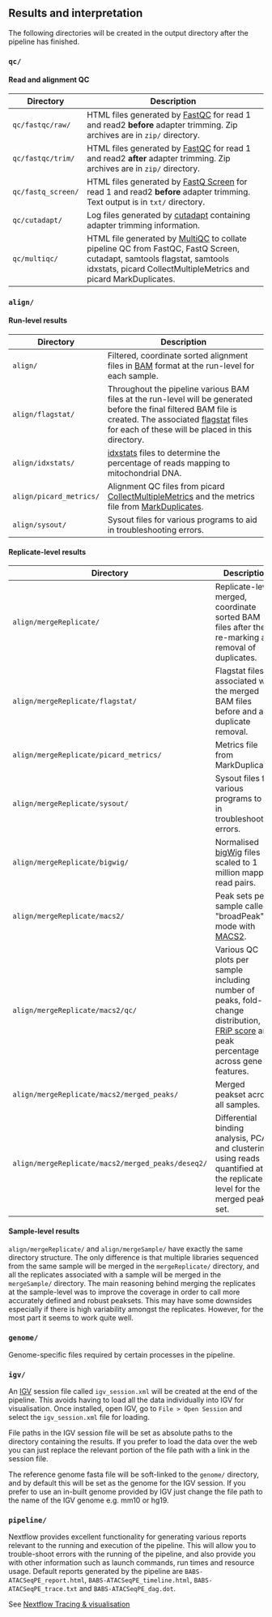 
## Results and interpretation

The following directories will be created in the output directory after the pipeline has finished.

### `qc/`

#### Read and alignment QC

| Directory          | Description                                                                                                                                                                                                       |
|--------------------|-------------------------------------------------------------------------------------------------------------------------------------------------------------------------------------------------------------------|
| `qc/fastqc/raw/`   | HTML files generated by [FastQC](https://www.bioinformatics.babraham.ac.uk/projects/fastqc/) for read 1 and read2 **before** adapter trimming. Zip archives are in `zip/` directory.                              |
| `qc/fastqc/trim/`  | HTML files generated by [FastQC](https://www.bioinformatics.babraham.ac.uk/projects/fastqc/) for read 1 and read2 **after** adapter trimming. Zip archives are in `zip/` directory.                               |
| `qc/fastq_screen/` | HTML files generated by [FastQ Screen](https://www.bioinformatics.babraham.ac.uk/projects/fastq_screen/) for read 1 and read2 **before** adapter trimming. Text output is in `txt/` directory.                    |
| `qc/cutadapt/`     | Log files generated by [cutadapt](http://cutadapt.readthedocs.io/en/stable/installation.html) containing adapter trimming information.                                                                            |
| `qc/multiqc/`      | HTML file generated by [MultiQC](http://multiqc.info/) to collate pipeline QC from FastQC, FastQ Screen, cutadapt, samtools flagstat, samtools idxstats, picard CollectMultipleMetrics and picard MarkDuplicates. |

### `align/`

#### Run-level results

| Directory               | Description                                                                                                                                                                                                                                              |
|-------------------------|----------------------------------------------------------------------------------------------------------------------------------------------------------------------------------------------------------------------------------------------------------|
| `align/`                | Filtered, coordinate sorted alignment files in [BAM](https://samtools.github.io/hts-specs/SAMv1.pdf) format at the run-level for each sample.                                                                                                            |
| `align/flagstat/`       | Throughout the pipeline various BAM files at the run-level will be generated before the final filtered BAM file is created. The associated [flagstat](http://www.htslib.org/doc/samtools.html) files for each of these will be placed in this directory. |
| `align/idxstats/`       | [idxstats](http://www.htslib.org/doc/samtools.html) files to determine the percentage of reads mapping to mitochondrial DNA.                                                                                                                             |
| `align/picard_metrics/` | Alignment QC files from picard [CollectMultipleMetrics](https://broadinstitute.github.io/picard/command-line-overview.html) and the metrics file from [MarkDuplicates](https://broadinstitute.github.io/picard/command-line-overview.html).              |
| `align/sysout/`         | Sysout files for various programs to aid in troubleshooting errors.                                                                                                                                                                                      |

#### Replicate-level results

| Directory                                                    | Description                                                                                                                                                                                       |
|--------------------------------------------------------------|---------------------------------------------------------------------------------------------------------------------------------------------------------------------------------------------------|
| `align/mergeReplicate/`                                      | Replicate-level, merged, coordinate sorted BAM files after the re-marking and removal of duplicates.                                                                                              |
| `align/mergeReplicate/flagstat/`                             | Flagstat files associated with the merged BAM files before and after duplicate removal.                                                                                                           |
| `align/mergeReplicate/picard_metrics/`                       | Metrics file from MarkDuplicates.                                                                                                                                                                 |
| `align/mergeReplicate/sysout/`                               | Sysout files for various programs to aid in troubleshooting errors.                                                                                                                               |
| `align/mergeReplicate/bigwig/`                               | Normalised [bigWig](https://genome.ucsc.edu/goldenpath/help/bigWig.html) files scaled to 1 million mapped read pairs.                                                                             |
| `align/mergeReplicate/macs2/`                                | Peak sets per sample called in "broadPeak" mode with [MACS2](https://github.com/taoliu/MACS).                                                                                                     |
| `align/mergeReplicate/macs2/qc/`                             | Various QC plots per sample including number of peaks, fold-change distribution, [FRiP score](https://genome.cshlp.org/content/22/9/1813.full.pdf+html) and peak percentage across gene features. |
| `align/mergeReplicate/macs2/merged_peaks/`                   | Merged peakset across all samples.                                                                                                                                                                |
| `align/mergeReplicate/macs2/merged_peaks/deseq2/`            | Differential binding analysis, PCA and clustering using reads quantified at the replicate-level for the merged peak set.                                                                          |

#### Sample-level results

`align/mergeReplicate/` and `align/mergeSample/` have exactly the same directory structure. The only difference is that multiple libraries sequenced from the same sample will be merged in the `mergeReplicate/` directory, and all the replicates associated with a sample will be merged in the `mergeSample/` directory. The main reasoning behind merging the replicates at the sample-level was to improve the coverage in order to call more accurately defined and robust peaksets. This may have some downsides especially if there is high variability amongst the replicates. However, for the most part it seems to work quite well.

### `genome/`

Genome-specific files required by certain processes in the pipeline.

### `igv/`

An [IGV](https://software.broadinstitute.org/software/igv/) session file called `igv_session.xml` will be created at the end of the pipeline. This avoids having to load all the data individually into IGV for visualisation. Once installed, open IGV, go to `File > Open Session` and select the `igv_session.xml` file for loading.

File paths in the IGV session file will be set as absolute paths to the directory containing the results. If you prefer to load the data over the web you can just replace the relevant portion of the file path with a link in the session file.

The reference genome fasta file will be soft-linked to the `genome/` directory, and by default this will be set as the genome for the IGV session. If you prefer to use an in-built genome provided by IGV just change the file path to the name of the IGV genome e.g. mm10 or hg19.   

### `pipeline/`

Nextflow provides excellent functionality for generating various reports relevant to the running and execution of the pipeline. This will allow you to trouble-shoot errors with the running of the pipeline, and also provide you with other information such as launch commands, run times and resource usage. Default reports generated by the pipeline are `BABS-ATACSeqPE_report.html`, `BABS-ATACSeqPE_timeline.html`, `BABS-ATACSeqPE_trace.txt` and `BABS-ATACSeqPE_dag.dot`.

See [Nextflow Tracing & visualisation](https://www.nextflow.io/docs/latest/tracing.html)

<!---
Add information about specific files that will need to be used from results i.e. merged peaks, differential results
Add information about multiqc
Put small line below each section in align to explain files in that directory
alignments, peaks, differential analysis & QC
-->
